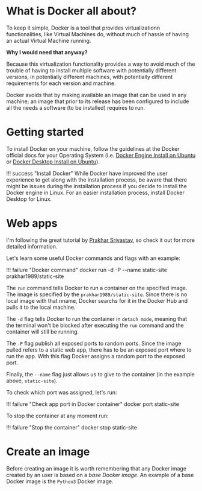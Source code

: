 # What is Docker all about?

To keep it simple, Docker is a tool that provides virtualizationn functionalities, like Virtual Machines do, without much of hassle of having an actual Virtual Machine running. 

**Why I would need that anyway?**

Because this virtualization functionality provides a way to avoid much of the trouble of having to install multiple software with potentially different versions, in potentially different machines, with potentially different requirements for each version and machine. 

Docker avoids that by making available an image that can be used in any machine; an image that prior to its release has been configured to include all the needs a software (to be installed) requires to run.

# Getting started

To install Docker on your machine, follow the guidelines at the Docker official docs for your Operating System (i.e. [Docker Engine Install on Ubuntu](https://docs.docker.com/engine/install/ubuntu/#install-using-the-repository) or [Docker Desktop Install on Ubuntu](https://docs.docker.com/desktop/install/ubuntu/)).

!!! success "Install Docker"
    While Docker have improved the user experience to get along with the installation process, be aware that there might be issues during the installation process if you decide to install the Docker engine in Linux. For an easier installation process, install Docker Desktop for Linux.

# Web apps

I'm following the great tutorial by [Prakhar Srivastav](https://docker-curriculum.com/), so check it out for more detailed information.

Let's learn some useful Docker commands and flags with an example:

!!! failure "Docker command"
    docker run -d -P --name static-site prakhar1989/static-site

The `run` command tells Docker to run a container on the specified image. The image is specified by the `prakhar1989/static-site`. Since there is no local image with that nname, Docker searchs for it in the Docker Hub and pulls it to the local machine.

The `-d` flag tells Docker to run the container in `detach mode`, meaning that the terminal won't be blocked after executing the `run` command and the container will still be running.

The `-P` flag publish all exposed ports to random ports. Since the image pulled refers to a static web app, there has to be an exposed port where to run the app. With this flag Docker assigns a random port to the exposed port.

Finally, the `--name` flag just allows us to give to the container (in the example above, `static-site`).

To check which port was assigned, let's run:

!!! failure "Check app port in Docker container"
    docker port static-site

To stop the container at any moment run:

!!! failure "Stop the container"
    docker stop static-site

# Create an image

Before creating an image it is worth remembering that any Docker image created by an user is based on a *base Docker image*. An example of a base Docker image is the `Python3` Docker image.